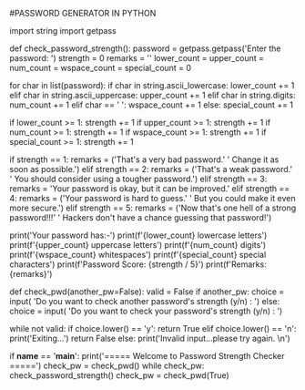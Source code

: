 #PASSWORD GENERATOR IN PYTHON

import string
import getpass


def check_password_strength():
   password = getpass.getpass('Enter the password: ')
   strength = 0
   remarks = ''
   lower_count = upper_count = num_count = wspace_count = special_count = 0

   for char in list(password):
       if char in string.ascii_lowercase:
           lower_count += 1
       elif char in string.ascii_uppercase:
           upper_count += 1
       elif char in string.digits:
           num_count += 1
       elif char == ' ':
           wspace_count += 1
       else:
           special_count += 1

   if lower_count >= 1:
       strength += 1
   if upper_count >= 1:
       strength += 1
   if num_count >= 1:
       strength += 1
   if wspace_count >= 1:
       strength += 1
   if special_count >= 1:
       strength += 1

   if strength == 1:
       remarks = ('That\'s a very bad password.'
           ' Change it as soon as possible.')
   elif strength == 2:
       remarks = ('That\'s a weak password.'
           ' You should consider using a tougher password.')
   elif strength == 3:
       remarks = 'Your password is okay, but it can be improved.'
   elif strength == 4:
       remarks = ('Your password is hard to guess.'
           ' But you could make it even more secure.')
   elif strength == 5:
       remarks = ('Now that\'s one hell of a strong password!!!'
           ' Hackers don\'t have a chance guessing that password!')

   print('Your password has:-')
   print(f'{lower_count} lowercase letters')
   print(f'{upper_count} uppercase letters')
   print(f'{num_count} digits')
   print(f'{wspace_count} whitespaces')
   print(f'{special_count} special characters')
   print(f'Password Score: {strength / 5}')
   print(f'Remarks: {remarks}')


def check_pwd(another_pw=False):
   valid = False
   if another_pw:
       choice = input(
           'Do you want to check another password\'s strength (y/n) : ')
   else:
       choice = input(
           'Do you want to check your password\'s strength (y/n) : ')

   while not valid:
       if choice.lower() == 'y':
           return True
       elif choice.lower() == 'n':
           print('Exiting...')
           return False
       else:
           print('Invalid input...please try again. \n')


if __name__ == '__main__':
   print('===== Welcome to Password Strength Checker =====')
   check_pw = check_pwd()
   while check_pw:
       check_password_strength()
       check_pw = check_pwd(True)
